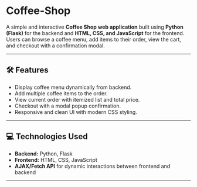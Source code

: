 # Coffee-Shop
A simple and interactive **Coffee Shop web application** built using **Python (Flask)** for the backend and **HTML, CSS, and JavaScript** for the frontend. Users can browse a coffee menu, add items to their order, view the cart, and checkout with a confirmation modal.

---

## 🛠 Features

- Display coffee menu dynamically from backend.
- Add multiple coffee items to the order.
- View current order with itemized list and total price.
- Checkout with a modal popup confirmation.
- Responsive and clean UI with modern CSS styling.

---

## 💻 Technologies Used

- **Backend:** Python, Flask
- **Frontend:** HTML, CSS, JavaScript
- **AJAX/Fetch API** for dynamic interactions between frontend and backend

---
